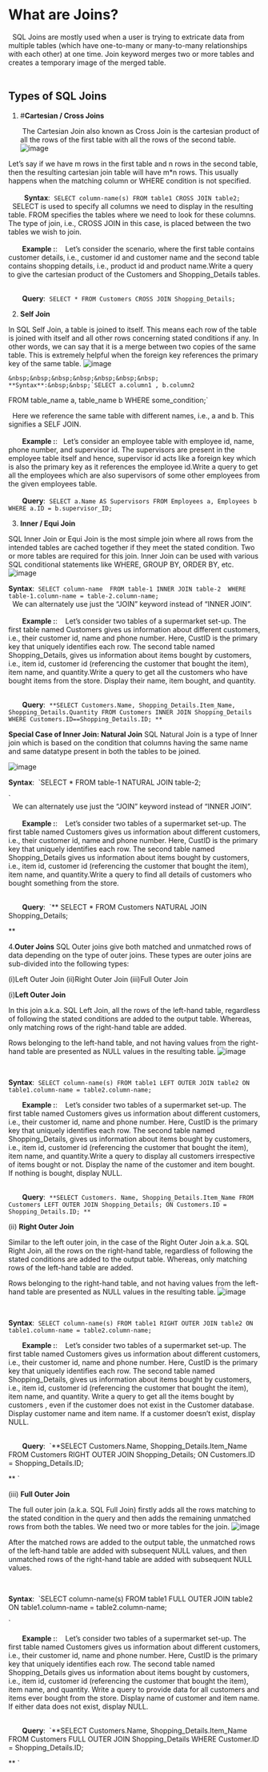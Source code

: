 # What are Joins?
  &nbsp;
SQL Joins are mostly used when a user is trying to extricate data from multiple tables (which have one-to-many or many-to-many relationships with each other) at one time. Join keyword merges two or more tables and creates a temporary image of the merged table.<br><br>


## Types of SQL Joins

1. #**Cartesian / Cross Joins**

   &nbsp;The Cartesian Join also known as Cross Join is the cartesian product of all the rows of the first table with all the rows of the second table.
   ![image](https://user-images.githubusercontent.com/67328331/195988534-be52355d-c836-4af9-929f-9a69a3abc587.png)


Let’s say if we have m rows in the first table and n rows in the second table, then the resulting cartesian join table will have m*n rows. This usually happens when the matching column or WHERE condition is not specified.<br><br>
   &nbsp;&nbsp;&nbsp;&nbsp;&nbsp;&nbsp;&nbsp;
   **Syntax**:&nbsp;&nbsp;`SELECT column-name(s)
FROM table1 CROSS JOIN table2;` <br>
 &nbsp;
SELECT is used to specify all columns we need to display in the resulting table. FROM specifies the tables where we need to look for these columns. The type of join, i.e., CROSS JOIN in this case, is placed between the two tables we wish to join.<br><br>
  &nbsp;&nbsp;&nbsp;&nbsp;&nbsp;&nbsp;&nbsp;**Example :**:&nbsp;
    &nbsp;
Let’s consider the scenario, where the first table contains customer details, i.e., customer id and customer name and the second table contains shopping details, i.e., product id and product name.Write a query to give the cartesian product of the Customers and Shopping_Details tables.<br><br>

 &nbsp;&nbsp;&nbsp;&nbsp;&nbsp;&nbsp;&nbsp;**Query**:&nbsp;&nbsp;`SELECT *
FROM Customers CROSS JOIN Shopping_Details;
` <br>


2. **Self Join**

  In SQL Self Join, a table is joined to itself. This means each row of the table is joined with itself and all other rows concerning stated conditions if any. In other words, we can say that it is a merge between two copies of the same table. This is extremely helpful when the foreign key references the primary key of the same table.
  ![image](https://user-images.githubusercontent.com/67328331/195988618-067f249b-8402-40d6-81e4-8f4faa14b310.png)

    &nbsp;&nbsp;&nbsp;&nbsp;&nbsp;&nbsp;&nbsp;
    **Syntax**:&nbsp;&nbsp;`SELECT a.column1 , b.column2
FROM table_name a, table_name b
WHERE some_condition;` <br>
 
 &nbsp;
Here we reference the same table with different names, i.e., a and b. This signifies a SELF JOIN.<br><br>
  &nbsp;&nbsp;&nbsp;&nbsp;&nbsp;&nbsp;&nbsp;**Example :**:&nbsp;
    &nbsp;Let’s consider an employee table with employee id, name, phone number, and supervisor id. The supervisors are present in the employee table itself and hence, supervisor id acts like a foreign key which is also the primary key as it references the employee id.Write a query to get all the employees which are also supervisors of some other employees from the given employees table.<br><br>
 &nbsp;&nbsp;&nbsp;&nbsp;&nbsp;&nbsp;&nbsp;**Query**:&nbsp;&nbsp;`SELECT a.Name AS Supervisors
FROM Employees a, Employees b
WHERE a.ID = b.supervisor_ID;
` <br>


 
3. **Inner / Equi Join**

SQL Inner Join or Equi Join is the most simple join where all rows from the intended tables are cached together if they meet the stated condition. Two or more tables are required for this join. Inner Join can be used with various SQL conditional statements like WHERE, GROUP BY, ORDER BY, etc.
  &nbsp;&nbsp;&nbsp;&nbsp;&nbsp;&nbsp;&nbsp;
  ![image](https://user-images.githubusercontent.com/67328331/195988661-e20f24e5-269c-4125-b420-547717a799a1.png)

   **Syntax**:&nbsp;&nbsp;`SELECT column-name 
FROM table-1 INNER JOIN table-2 
WHERE table-1.column-name = table-2.column-name;
` <br>
 &nbsp;
We can alternately use just the “JOIN” keyword instead of “INNER JOIN”.<br><br>
  &nbsp;&nbsp;&nbsp;&nbsp;&nbsp;&nbsp;&nbsp;**Example :**:&nbsp;
    &nbsp;
Let’s consider two tables of a supermarket set-up. The first table named Customers gives us information about different customers, i.e., their customer id, name and phone number. Here, CustID is the primary key that uniquely identifies each row. The second table named Shopping_Details, gives us information about items bought by customers, i.e., item id, customer id (referencing the customer that bought the item), item name, and quantity.Write a query to get all the customers who have bought items from the store. Display their name, item bought, and quantity.<br><br>

 &nbsp;&nbsp;&nbsp;&nbsp;&nbsp;&nbsp;&nbsp;**Query**:&nbsp;&nbsp;`**SELECT Customers.Name, Shopping_Details.Item_Name, Shopping_Details.Quantity
FROM Customers INNER JOIN Shopping_Details
WHERE Customers.ID==Shopping_Details.ID;
**
` <br>

**Special Case of Inner Join: Natural Join**
SQL Natural Join is a type of Inner join which is based on the condition that columns having the same name and same datatype present in both the tables to be joined.

![image](https://user-images.githubusercontent.com/67328331/195988681-401c044e-392a-46e0-b78a-df2115da0559.png)

  **Syntax**:&nbsp;&nbsp;`SELECT * FROM 
table-1 NATURAL JOIN table-2;

` <br>
 &nbsp;
We can alternately use just the “JOIN” keyword instead of “INNER JOIN”.<br><br>
  &nbsp;&nbsp;&nbsp;&nbsp;&nbsp;&nbsp;&nbsp;**Example :**:&nbsp;
    &nbsp;
Let’s consider two tables of a supermarket set-up. The first table named Customers gives us information about different customers, i.e., their customer id, name and phone number. Here, CustID is the primary key that uniquely identifies each row. The second table named Shopping_Details gives us information about items bought by customers, i.e., item id, customer id (referencing the customer that bought the item), item name, and quantity.Write a query to find all details of customers who bought something from the store.<br><br>

 &nbsp;&nbsp;&nbsp;&nbsp;&nbsp;&nbsp;&nbsp;**Query**:&nbsp;&nbsp;`**
SELECT *
FROM Customers NATURAL JOIN Shopping_Details;

**


4.**Outer Joins**
SQL Outer joins give both matched and unmatched rows of data depending on the type of outer joins. These types are outer joins are sub-divided into the following types:

(i)Left Outer Join
(ii)Right Outer Join
(iii)Full Outer Join

(i)**Left Outer Join**

In this join a.k.a. SQL Left Join, all the rows of the left-hand table, regardless of following the stated conditions are added to the output table. Whereas, only matching rows of the right-hand table are added.

Rows belonging to the left-hand table, and not having values from the right-hand table are presented as NULL values in the resulting table.
![image](https://user-images.githubusercontent.com/67328331/195988935-cc77ffb1-d1b1-49c9-bbdb-b86ea7c64a42.png)



  &nbsp;&nbsp;&nbsp;&nbsp;&nbsp;&nbsp;&nbsp;
  
   **Syntax**:&nbsp;&nbsp;`SELECT column-name(s)
FROM table1 LEFT OUTER JOIN table2
ON table1.column-name = table2.column-name;
` <br>

  &nbsp;&nbsp;&nbsp;&nbsp;&nbsp;&nbsp;&nbsp;**Example :**:&nbsp;
    &nbsp;
Let’s consider two tables of a supermarket set-up. The first table named Customers gives us information about different customers, i.e., their customer id, name and phone number. Here, CustID is the primary key that uniquely identifies each row. The second table named Shopping_Details, gives us information about items bought by customers, i.e., item id, customer id (referencing the customer that bought the item), item name, and quantity.Write a query to display all customers irrespective of items bought or not. Display the name of the customer and item bought. If nothing is bought, display NULL.<br><br>

 &nbsp;&nbsp;&nbsp;&nbsp;&nbsp;&nbsp;&nbsp;**Query**:&nbsp;&nbsp;`**SELECT Customers. Name, Shopping_Details.Item_Name
FROM Customers LEFT OUTER JOIN Shopping_Details;
ON Customers.ID = Shopping_Details.ID;
**
` <br>

(ii) **Right Outer Join**

Similar to the left outer join, in the case of the Right Outer Join a.k.a. SQL Right Join, all the rows on the right-hand table, regardless of following the stated conditions are added to the output table. Whereas, only matching rows of the left-hand table are added.

Rows belonging to the right-hand table, and not having values from the left-hand table are presented as NULL values in the resulting table.
![image](https://user-images.githubusercontent.com/67328331/195988986-893c17c3-2d11-4f92-9c04-e210955880aa.png)


  &nbsp;&nbsp;&nbsp;&nbsp;&nbsp;&nbsp;&nbsp;
  
   **Syntax**:&nbsp;&nbsp;`SELECT column-name(s)
FROM table1 RIGHT OUTER JOIN table2
ON table1.column-name = table2.column-name;
` <br>

  &nbsp;&nbsp;&nbsp;&nbsp;&nbsp;&nbsp;&nbsp;**Example :**:&nbsp;
    &nbsp;
Let’s consider two tables of a supermarket set-up. The first table named Customers gives us information about different customers, i.e., their customer id, name and phone number. Here, CustID is the primary key that uniquely identifies each row. The second table named Shopping_Details, gives us information about items bought by customers, i.e., item id, customer id (referencing the customer that bought the item), item name, and quantity.
Write a query to get all the items bought by customers , even if the customer does not exist in the Customer database. Display customer name and item name. If a customer doesn’t exist, display NULL.
<br><br>

 &nbsp;&nbsp;&nbsp;&nbsp;&nbsp;&nbsp;&nbsp;**Query**:&nbsp;&nbsp;`**SELECT Customers.Name, Shopping_Details.Item_Name
FROM Customers RIGHT OUTER JOIN Shopping_Details;
ON Customers.ID = Shopping_Details.ID;

**
` <br>

(iii) **Full Outer Join**

The full outer join (a.k.a. SQL Full Join) firstly adds all the rows matching to the stated condition in the query and then adds the remaining unmatched rows from both the tables. We need two or more tables for the join.
![image](https://user-images.githubusercontent.com/67328331/195989018-5fe93d89-0c52-4883-a802-19692f07212a.png)

After the matched rows are added to the output table, the unmatched rows of the left-hand table are added with subsequent NULL values, and then unmatched rows of the right-hand table are added with subsequent NULL values.


  &nbsp;&nbsp;&nbsp;&nbsp;&nbsp;&nbsp;&nbsp;
  
   **Syntax**:&nbsp;&nbsp;`SELECT column-name(s)
FROM table1 FULL OUTER JOIN table2
ON table1.column-name = table2.column-name;

` <br>

  &nbsp;&nbsp;&nbsp;&nbsp;&nbsp;&nbsp;&nbsp;**Example :**:&nbsp;
    &nbsp;
Let’s consider two tables of a supermarket set-up. The first table named Customers gives us information about different customers, i.e., their customer id, name and phone number. Here, CustID is the primary key that uniquely identifies each row. The second table named Shopping_Details gives us information about items bought by customers, i.e., item id, customer id (referencing the customer that bought the item), item name, and quantity.
Write a query to provide data for all customers and items ever bought from the store. Display name of customer and item name. If either data does not exist, display NULL.
<br><br>

 &nbsp;&nbsp;&nbsp;&nbsp;&nbsp;&nbsp;&nbsp;**Query**:&nbsp;&nbsp;`**SELECT Customers.Name, Shopping_Details.Item_Name
FROM Customers FULL OUTER JOIN Shopping_Details
WHERE Customer.ID = Shopping_Details.ID;


**
` <br>

  

